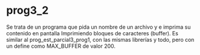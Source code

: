 # prog3_2
Se trata de un programa que pida un nombre de un archivo y e imprima su contenido en pantalla Imprimiendo bloques de caracteres (buffer). Es similar al prog_est_parcial3_prog1, con las mismas librerías y todo, pero con un define como MAX_BUFFER de valor 200.
